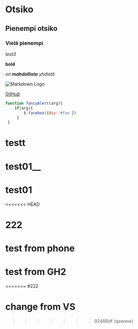 # Otsiko
## Pienempi otsiko
### Vielä pienempi
*test3*

**bold**

_on **mahdollista** yhdistä_

![Markdown Logo](Markdown-mark.svg)

[GitHub](http://github.com)


```js
function fancyAlert(arg){
    if(arg){
        $.facebox({div:'#foo'})
     }
 }
 ```

 # testt    
# test01__
# test01

<<<<<<< HEAD
# 222
# test from phone 
# test from GH2
=======
#222

# change from VS

>>>>>>> 92488df (qawww)
